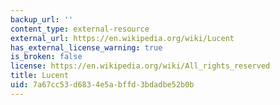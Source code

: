 ```yaml
---
backup_url: ''
content_type: external-resource
external_url: https://en.wikipedia.org/wiki/Lucent
has_external_license_warning: true
is_broken: false
license: https://en.wikipedia.org/wiki/All_rights_reserved
title: Lucent
uid: 7a67cc53-d683-4e5a-bffd-3bdadbe52b0b
---
```

